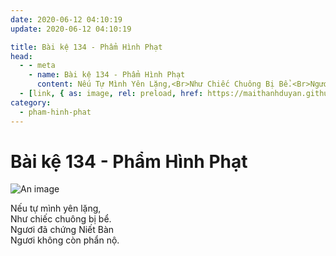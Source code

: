 ```yaml
---
date: 2020-06-12 04:10:19
update: 2020-06-12 04:10:19

title: Bài kệ 134 - Phẩm Hình Phạt
head:
  - - meta
    - name: Bài kệ 134 - Phẩm Hình Phạt
      content: Nếu Tự Mình Yên Lặng,<Br>Như Chiếc Chuông Bị Bể.<Br>Ngươi Đã Chứng Niết Bàn<Br>Ngươi Không Còn Phẩn Nộ.<Br>
  - [link, { as: image, rel: preload, href: https://maithanhduyan.github.io/kinh-phap-cu/img/pham-hinh-phat/pham-hinh-phat-134.jpg }]
category:
  - pham-hinh-phat
---
```


# Bài kệ 134 - Phẩm Hình Phạt

![An image](/img/pham-hinh-phat/pham-hinh-phat-134.jpg)

Nếu tự mình yên lặng,<br>Như chiếc chuông bị bể.<br>Ngươi đã chứng Niết Bàn<br>Ngươi không còn phẩn nộ.<br>
